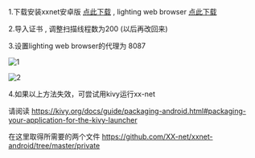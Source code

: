 1.下载安装xxnet安卓版 [点此下载](https://github.com/XX-net/xxnet-android/releases)  , lighting web browser [点此下载](https://github.com/candy2107/Lightning-Browser/releases/download/v4.5.0/Lightning_Web_Browser_ce94292a.apk) 

2.导入证书 , 调整扫描线程数为200 (以后再改回来) 

3.设置lighting web browser的代理为 8087 

![1](https://4.bp.blogspot.com/-sb_0wQKYuMM/V1acFOfQcFI/AAAAAAAAFTM/1_YY8mrUojYwFr4HDDw4rfEGp8lO8qgRwCLcB/s1600/Screenshot_2016-06-07-14-06-21.jpg) 

![2](https://1.bp.blogspot.com/-I_xw0YFj6Eo/V1aclZ7UXVI/AAAAAAAAFTg/XhEzmsfVmtoIDgdShll-5SMkLihApluRwCLcB/s1600/Screenshot_2016-06-07-14-06-32.jpg) 

4.如果以上方法失效，可尝试用kivy运行xx-net 

请阅读
https://kivy.org/docs/guide/packaging-android.html#packaging-your-application-for-the-kivy-launcher

在这里取得所需要的两个文件
https://github.com/XX-net/xxnet-android/tree/master/private
